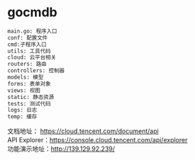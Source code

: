 # gocmdb
```python
main.go: 程序入口
conf: 配置文件
cmd:子程序入口
utils: 工具代码
cloud: 云平台相关
routers: 路由
controllers: 控制器
models: 模型
forms: 表单对象
views: 视图
static: 静态资源
tests: 测试代码
logs: 日志
temp: 缓存
```

文档地址： https://cloud.tencent.com/document/api
</br>
API Explorer：https://console.cloud.tencent.com/api/explorer
</br>
功能演示地址：http://139.129.92.239/
